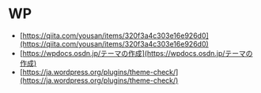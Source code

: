 # WP

* [https://qiita.com/yousan/items/320f3a4c303e16e926d0](https://qiita.com/yousan/items/320f3a4c303e16e926d0)
* [https://wpdocs.osdn.jp/テーマの作成](https://wpdocs.osdn.jp/テーマの作成)
* [https://ja.wordpress.org/plugins/theme-check/](https://ja.wordpress.org/plugins/theme-check/)